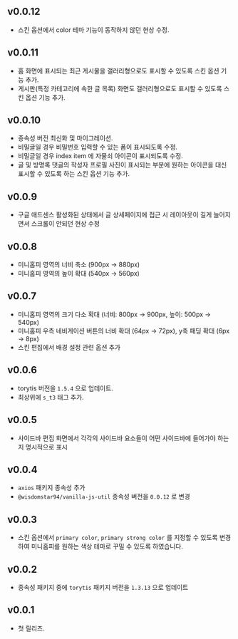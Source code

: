 ## v0.0.12

- 스킨 옵션에서 color 테마 기능이 동작하지 않던 현상 수정.

## v0.0.11

- 홈 화면에 표시되는 최근 게시물을 갤러리형으로도 표시할 수 있도록 스킨 옵션 기능 추가.
- 게시판(특정 카테고리에 속한 글 목록) 화면도 갤러리형으로도 표시할 수 있도록 스킨 옵션 기능 추가.

## v0.0.10

- 종속성 버전 최신화 및 마이그레이션.
- 비밀글일 경우 비밀번호 입력할 수 있는 폼이 표시되도록 수정.
- 비밀글일 경우 index item 에 자물쇠 아이콘이 표시되도록 수정.
- 글 및 방명록 댓글의 작성자 프로필 사진이 표시되는 부분에 원하는 아이콘을 대신 표시할 수 있도록 하는 스킨 옵션 기능 추가.

## v0.0.9

- 구글 애드센스 활성화된 상태에서 글 상세페이지에 접근 시 레이아웃이 길게 늘어지면서 스크롤이 안되던 현상 수정

## v0.0.8

- 미니홈피 영역의 너비 축소 (900px -> 880px)
- 미니홈피 영역의 높이 확대 (540px -> 560px)

## v0.0.7

- 미니홈피 영역의 크기 다소 확대 (너비: 800px -> 900px, 높이: 500px -> 540px)
- 미니홈피 우측 네비게이션 버튼의 너비 확대 (64px -> 72px), y축 패딩 확대 (6px -> 8px)
- 스킨 편집에서 배경 설정 관련 옵션 추가

## v0.0.6

- torytis 버전을 `1.5.4` 으로 업데이트.
- 최상위에 `s_t3` 태그 추가.

## v0.0.5

- 사이드바 편집 화면에서 각각의 사이드바 요소들이 어떤 사이드바에 들어가야 하는지 명시적으로 표시

## v0.0.4

- `axios` 패키지 종속성 추가
- `@wisdomstar94/vanilla-js-util` 종속성 버전을 `0.0.12` 로 변경

## v0.0.3

- 스킨 옵션에서 `primary color`, `primary strong color` 를 지정할 수 있도록 변경하여 미니홈피를 원하는 색상 테마로 꾸밀 수 있도록 하였습니다.

## v0.0.2

- 종속성 패키지 중에 `torytis` 패키지 버전을 `1.3.13` 으로 업데이트

## v0.0.1

- 첫 릴리즈.
